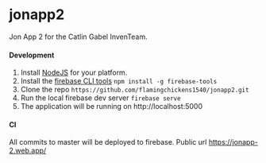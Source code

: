 # jonapp2

Jon App 2 for the Catlin Gabel InvenTeam.

#### Development

1. Install [NodeJS](https://nodejs.org/en/download/) for your platform.
2. Install the [firebase CLI tools](https://firebase.google.com/docs/cli/) `npm install -g firebase-tools`
3. Clone the repo `https://github.com/flamingchickens1540/jonapp2.git`
4. Run the local firebase dev server `firebase serve`
5. The application will be running on http://localhost:5000

#### CI

All commits to master will be deployed to firebase. Public url https://jonapp-2.web.app/
